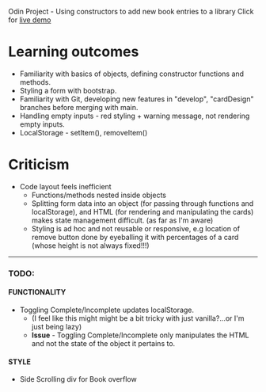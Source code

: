 Odin Project -
Using constructors to add new book entries to a library
Click for [live demo](https://alexwardill.github.io/op_ibrary/)

# Learning outcomes
* Familiarity with basics of objects, defining constructor functions and methods.
* Styling a form with bootstrap.
* Familiarity with Git, developing new features in "develop", "cardDesign" branches before merging with main.
* Handling empty inputs - red styling + warning message, not rendering empty inputs.
* LocalStorage - setItem(), removeItem()

# Criticism
* Code layout feels inefficient
    * Functions/methods nested inside objects
    * Splitting form data into an object (for passing through functions and localStorage), and HTML (for rendering and manipulating the cards) makes state management difficult. (as far as I'm aware)
    * Styling is ad hoc and not reusable or responsive, e.g location of remove button done by eyeballing it with percentages of a card (whose height is not always fixed!!!)

----

### TODO:
#### FUNCTIONALITY
* Toggling Complete/Incomplete updates localStorage. 
    * (I feel like this might might be a bit tricky with just vanilla?...or I'm just being lazy)
    * **Issue** - Toggling Complete/Incomplete only manipulates the HTML and not the state of the object it pertains to.


#### STYLE
* Side Scrolling div for Book overflow

